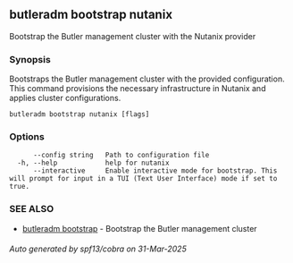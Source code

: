 ## butleradm bootstrap nutanix

Bootstrap the Butler management cluster with the Nutanix provider

### Synopsis

Bootstraps the Butler management cluster with the provided configuration.
This command provisions the necessary infrastructure in Nutanix and applies cluster configurations.

```
butleradm bootstrap nutanix [flags]
```

### Options

```
      --config string   Path to configuration file
  -h, --help            help for nutanix
      --interactive     Enable interactive mode for bootstrap. This will prompt for input in a TUI (Text User Interface) mode if set to true.
```

### SEE ALSO

* [butleradm bootstrap](butleradm_bootstrap.md)	 - Bootstrap the Butler management cluster

###### Auto generated by spf13/cobra on 31-Mar-2025
